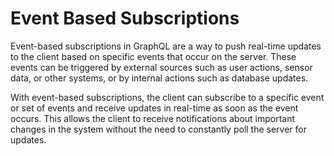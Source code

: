 # Event Based Subscriptions

Event-based subscriptions in GraphQL are a way to push real-time updates to the client based on specific events that occur on the server. These events can be triggered by external sources such as user actions, sensor data, or other systems, or by internal actions such as database updates.

With event-based subscriptions, the client can subscribe to a specific event or set of events and receive updates in real-time as soon as the event occurs. This allows the client to receive notifications about important changes in the system without the need to constantly poll the server for updates.

